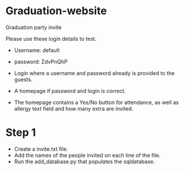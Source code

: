 # Graduation-website
Graduation party invite 

Please use these login details to test.
* Username: default
* password: ZdvPnQhP


* Login where a username and password already is provided to the guests.
* A homepage if password and login is correct.
* The homepage contains a Yes/No button for attendance, as well as allergy text field and how many extra are invited.

# Step 1
* Create a invite.txt file.
* Add the names of the people invited on each line of the file.
* Run the add\_database.py that populates the sqldatabase.

